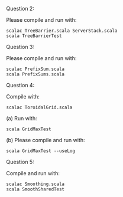 Question 2:

Please compile and run with:

    scalac TreeBarrier.scala ServerStack.scala
    scala TreeBarrierTest
    
Question 3:

Please compile and run with:

    scalac PrefixSum.scala
    scala PrefixSums.scala
    
Question 4:

Compile with:
    
    scalac ToroidalGrid.scala

(a) Run with:

    scala GridMaxTest
    
(b) Please compile and run with:

    scala GridMaxTest --useLog
    
Question 5:

Compile and run with:

    scalac Smoothing.scala
    scala SmoothSharedTest
    
    
